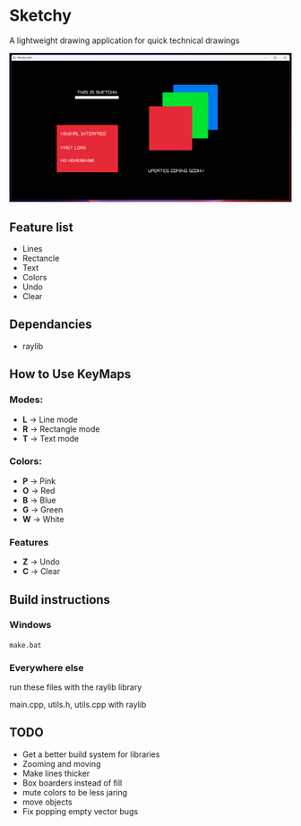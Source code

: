 # Sketchy
A lightweight drawing application for quick technical drawings

![SKETCHY](include/shot1.png)

## Feature list
- Lines
- Rectancle
- Text
- Colors
- Undo
- Clear
## Dependancies 
- raylib
## How to Use KeyMaps
### Modes:
- **L** -> Line mode  
- **R** -> Rectangle mode  
- **T** -> Text mode  

### Colors:
- **P** -> Pink  
- **O** -> Red  
- **B** -> Blue  
- **G** -> Green
- **W** -> White

### Features
- **Z** -> Undo
- **C** -> Clear
## Build instructions
### Windows 
```make.bat``` 
### Everywhere else
run these files with the raylib library

main.cpp, utils.h, utils.cpp with raylib

## TODO
- Get a better build system for libraries
- Zooming and moving
- Make lines thicker
- Box boarders instead of fill
- mute colors to be less jaring
- move objects
- Fix popping empty vector bugs
